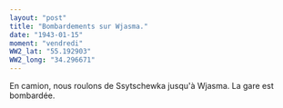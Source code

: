 ```yaml
---
layout: "post"
title: "Bombardements sur Wjasma."
date: "1943-01-15"
moment: "vendredi"
WW2_lat: "55.192903"
WW2_long: "34.296671"
---
```


En camion, nous roulons de Ssytschewka jusqu'à Wjasma. La gare est bombardée. 


<div class="histoire"></div>

<div class="commentaire"></div>